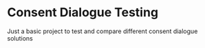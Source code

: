 # Consent Dialogue Testing

Just a basic project to test and compare different
consent dialogue solutions